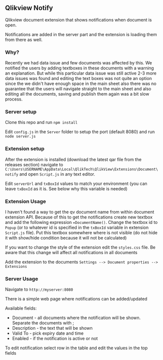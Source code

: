 ## Qlikview Notify

Qlikview document extension that shows notifications when document is open. 

Notifications are added in the server part and the extension is loading them from there as well.

### Why?

Recently we had data issue and few documents was affected by this. We notified the users by adding textboxes in these documents with a warning an explanation. But while this particular data issue was still active 2-3 more data issues was found and editing the text boxes was not quite an option since the we didn't have enough space in the main sheet also there was no guarantee that the users will navigate straight to the main sheet and also editing all the documents, saving and publish them again was a bit slow process.  

### Server setup

Clone this repo and run `npm install`

Edit `config.js` in the `Server` folder to setup the port (default 8080) and run `node server.js`

### Extension setup

After the extension is installed (download the latest qar file from the releases section) navigate to `C:\Users\USERNAME\AppData\Local\QlikTech\QlikView\Extensions\Document\notify` and open `Script.js` in any text editor. 

Edit `serverUrl` and `txBoxId` values to match your environment (you can leave `txBoxId` as it is. See below why this variable is needed)

### Extension Usage

I haven't found a way to get the qv document name from within document extension API. Because of this to get the notifications create new textbox and add the following expression `=DocumentName()`. Change the textbox id to `Popup` (or to whatever id is specified in the `txBoxId` variable in extension `Script.js` file). Put this textbox somewhere where is not visible (do not hide it with show/hide condition because it will not be calculated)

If you want to change the style of the extension edit the `styles.css` file. Be aware that this change will affect all notifications in all documents

Add the extension to the documents `Settings --> Document properties --> Extensions`

### Server Usage

Navigate to `http://myserver:8080`

There is a simple web page where notifications can be added/updated

Available fields:
  * Document - all documents where the notification will be shown. Separate the documents with ;
  * Description - the text that will be shown
  * Valid To - pick expiry date and time
  * Enabled - if the notification is active or not
 
To edit notification select row in the table and edit the values in the top fields
